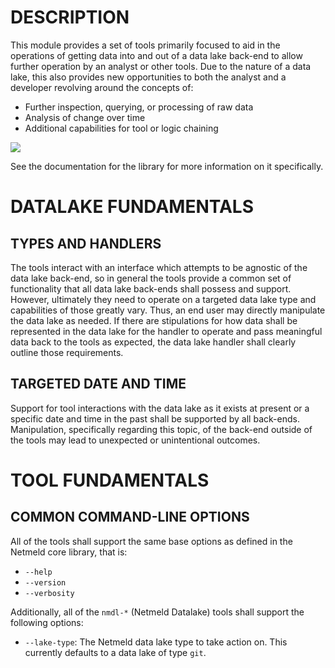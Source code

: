 DESCRIPTION
===========

This module provides a set of tools primarily focused to aid in the operations
of getting data into and out of a data lake back-end to allow further operation
by an analyst or other tools.  Due to the nature of a data lake, this also
provides new opportunities to both the analyst and a developer revolving around
the concepts of:
* Further inspection, querying, or processing of raw data
* Analysis of change over time
* Additional capabilities for tool or logic chaining

![](docs/netmeld-datalake-workflow.png)

See the documentation for the library for more information on it specifically.


DATALAKE FUNDAMENTALS
=====================

TYPES AND HANDLERS
------------------

The tools interact with an interface which attempts to be agnostic of the data
lake back-end, so in general the tools provide a common set of functionality
that all data lake back-ends shall possess and support.  However, ultimately
they need to operate on a targeted data lake type and capabilities of those
greatly vary.  Thus, an end user may directly manipulate the data lake as
needed.  If there are stipulations for how data shall be represented in the
data lake for the handler to operate and pass meaningful data back to the tools
as expected, the data lake handler shall clearly outline those requirements.


TARGETED DATE AND TIME
----------------------

Support for tool interactions with the data lake as it exists at present or a
specific date and time in the past shall be supported by all back-ends.
Manipulation, specifically regarding this topic, of the back-end outside of the
tools may lead to unexpected or unintentional outcomes.


TOOL FUNDAMENTALS
=================

COMMON COMMAND-LINE OPTIONS
---------------------------

All of the tools shall support the same base options as defined in the Netmeld
core library, that is:

* `--help`
* `--version`
* `--verbosity`

Additionally, all of the `nmdl-*` (Netmeld Datalake) tools shall support the
following options:

* `--lake-type`: The Netmeld data lake type to take action on.  This currently
  defaults to a data lake of type `git`.
